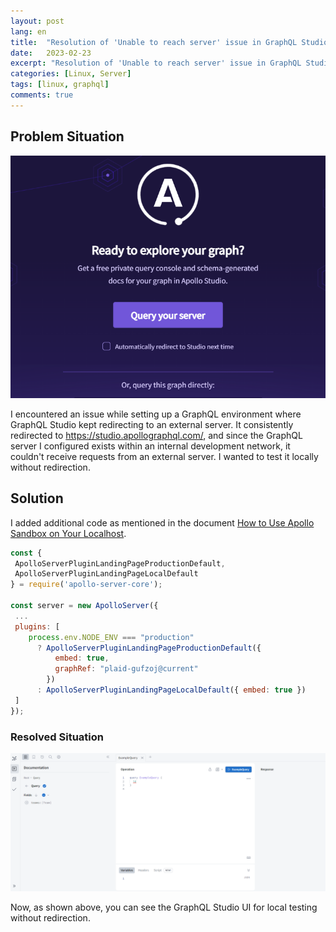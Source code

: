 ```yaml
---
layout: post
lang: en
title:  "Resolution of 'Unable to reach server' issue in GraphQL Studio due to local server connection"
date:   2023-02-23
excerpt: "Resolution of 'Unable to reach server' issue in GraphQL Studio due to local server connection"
categories: [Linux, Server]
tags: [linux, graphql]
comments: true
---
```


## Problem Situation

![Problem](/assets/img/2023-02-23/1.PNG)

I encountered an issue while setting up a GraphQL environment where GraphQL Studio kept redirecting to an external server. It consistently redirected to https://studio.apollographql.com/, and since the GraphQL server I configured exists within an internal development network, it couldn't receive requests from an external server. I wanted to test it locally without redirection.

## Solution

I added additional code as mentioned in the document [How to Use Apollo Sandbox on Your Localhost](https://www.apollographql.com/blog/tooling/graphql-ide/how-to-use-apollo-sandbox-on-your-localhost/).

```javascript
const {
 ApolloServerPluginLandingPageProductionDefault,
 ApolloServerPluginLandingPageLocalDefault
} = require('apollo-server-core');

const server = new ApolloServer({
 ...
 plugins: [
    process.env.NODE_ENV === "production"
      ? ApolloServerPluginLandingPageProductionDefault({
          embed: true,
          graphRef: "plaid-gufzoj@current"
        })
      : ApolloServerPluginLandingPageLocalDefault({ embed: true })
 ]
});

```

### Resolved Situation

![Solved](/assets/img/2023-02-23/2.PNG)

Now, as shown above, you can see the GraphQL Studio UI for local testing without redirection.